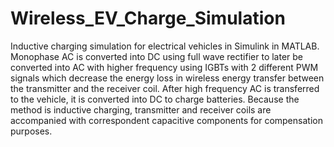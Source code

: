 # Wireless_EV_Charge_Simulation
Inductive charging simulation for electrical vehicles in Simulink in MATLAB.
Monophase AC is converted into DC using full wave rectifier to later be converted into AC with higher frequency using IGBTs with 2 different PWM signals which decrease the energy loss in wireless energy transfer between the transmitter and the receiver coil. After high frequency AC is transferred to the vehicle, it is converted into DC to charge batteries.
Because the method is inductive charging, transmitter and receiver coils are accompanied with correspondent capacitive components for compensation purposes.
